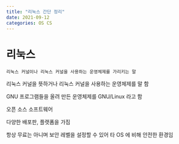 ```yaml
---
title: "리눅스 간단 정리"
date: 2021-09-12
categories: OS CS
---
```


# 리눅스

    리눅스 커널이나 리눅스 커널을 사용하는 운영체제를 가리키는 말

리눅스 커널을 뜻하거나 리눅스 커널을 사용하는 운영체제를 말 함

GNU 프로그램들을 올려 만든 운영체제를 GNU/Linux 라고 함

오픈 소스 소프트웨어

다양한 배포판, 플랫폼을 가짐

항상 무료는 아니며 보안 레벨을 설정할 수 있어 타 OS 에 비해 안전한 환경임
